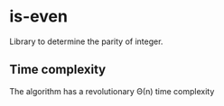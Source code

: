 # is-even

Library to determine the parity of integer.

## Time complexity

The algorithm has a revolutionary Θ(n) time complexity

